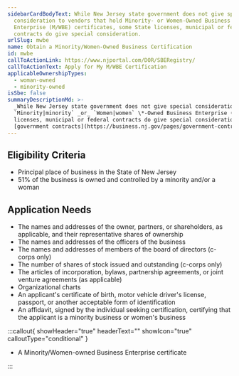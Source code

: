 ```yaml
---
sidebarCardBodyText: While New Jersey state government does not give special
  consideration to vendors that hold Minority- or Women-Owned Business
  Enterprise (M/WBE) certificates, some State licenses, municipal or federal
  contracts do give special consideration.
urlSlug: mwbe
name: Obtain a Minority/Women-Owned Business Certification
id: mwbe
callToActionLink: https://www.njportal.com/DOR/SBERegistry/
callToActionText: Apply for My M/WBE Certification
applicableOwnershipTypes:
  - woman-owned
  - minority-owned
isSbe: false
summaryDescriptionMd: >-
  _While New Jersey state government does not give special consideration to vendors that hold_
  `Minority|minority` _or_ `Women|women` \*-Owned Business Enterprise (M/WBE) certificates, some State
  licenses, municipal or federal contracts do give special consideration. Learn more about
  [government contracts](https://business.nj.gov/pages/government-contracting).\*
---
```


## Eligibility Criteria

- Principal place of business in the State of New Jersey
- 51% of the business is owned and controlled by a minority and/or a woman

## Application Needs

- The names and addresses of the owner, partners, or shareholders, as applicable, and their representative shares of ownership
- The names and addresses of the officers of the business
- The names and addresses of members of the board of directors (c-corps only)
- The number of shares of stock issued and outstanding (c-corps only)
- The articles of incorporation, bylaws, partnership agreements, or joint venture agreements (as applicable)
- Organizational charts
- An applicant's certificate of birth, motor vehicle driver's license, passport, or another acceptable form of identification
- An affidavit, signed by the individual seeking certification, certifying that the applicant is a minority business or women's business

:::callout{ showHeader="true" headerText="" showIcon="true" calloutType="conditional" }

- A Minority/Women-owned Business Enterprise certificate

:::
